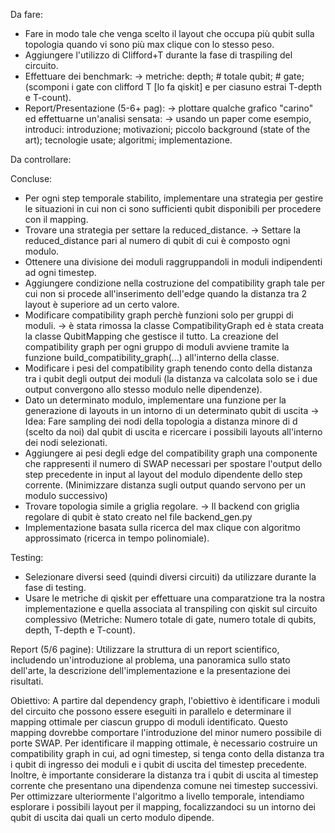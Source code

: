 Da fare:
- Fare in modo tale che venga scelto il layout che occupa più qubit sulla topologia quando vi sono più max clique con lo stesso peso.
- Aggiungere l'utilizzo di Clifford+T durante la fase di traspiling del circuito.
- Effettuare dei benchmark:
    -> metriche: depth; # totale qubit; # gate; (scomponi i gate con clifford T [lo fa qiskit] e per ciasuno estrai T-depth e T-count).
- Report/Presentazione (5-6+ pag):
    -> plottare qualche grafico "carino" ed effettuarne un'analisi sensata:
        -> usando un paper come esempio, introduci: introduzione; motivazioni; piccolo background (state of the art); tecnologie usate; algoritmi; implementazione.

Da controllare:

Concluse:
- Per ogni step temporale stabilito, implementare una strategia per gestire le situazioni in cui non ci sono sufficienti qubit disponibili per procedere con il mapping.
- Trovare una strategia per settare la reduced_distance.
    -> Settare la reduced_distance pari al numero di qubit di cui è composto ogni modulo.
- Ottenere una divisione dei moduli raggruppandoli in moduli indipendenti ad ogni timestep. 
- Aggiungere condizione nella costruzione del compatibility graph tale per cui non si procede all'inserimento dell'edge quando la distanza tra 2 layout è superiore ad un certo valore.
- Modificare compatibility graph perchè funzioni solo per gruppi di moduli.
    -> è stata rimossa la classe CompatibilityGraph ed è stata creata la classe QubitMapping che gestisce il tutto. La creazione del compatibility graph per ogni gruppo di moduli avviene tramite la funzione build_compatibility_graph(...) all'interno della classe.
- Modificare i pesi del compatibility graph tenendo conto della distanza tra i qubit degli output dei moduli (la distanza va calcolata solo se i due output convergono allo stesso modulo nelle dipendenze).
- Dato un determinato modulo, implementare una funzione per la generazione di layouts in un intorno di un determinato qubit di uscita
    -> Idea: Fare sampling dei nodi della topologia a distanza minore di d (scelto da noi) dal qubit di uscita e ricercare i possibili layouts all'interno dei nodi selezionati.
- Aggiungere ai pesi degli edge del compatibility graph una componente che rappresenti il numero di SWAP necessari per spostare l'output dello step precedente in input al layout del modulo dipendente dello step corrente. (Minimizzare distanza sugli output quando servono per un modulo successivo)
- Trovare topologia simile a griglia regolare.
    -> Il backend con griglia regolare di qubit è stato creato nel file backend_gen.py
- Implementazione basata sulla ricerca del max clique con algoritmo approssimato (ricerca in tempo polinomiale).

Testing:
- Selezionare diversi seed (quindi diversi circuiti) da utilizzare durante la fase di testing.
- Usare le metriche di qiskit per effettuare una comparatzione tra la nostra implementazione e quella associata al transpiling con qiskit sul circuito complessivo (Metriche: Numero totale di gate, numero totale di qubits, depth, T-depth e T-count).

Report (5/6 pagine): Utilizzare la struttura di un report scientifico, includendo un'introduzione al problema, una panoramica sullo stato dell'arte, la descrizione dell'implementazione e la presentazione dei risultati.

Obiettivo: A partire dal dependency graph, l'obiettivo è identificare i moduli del circuito che possono essere eseguiti in parallelo e determinare il mapping ottimale per ciascun gruppo di moduli identificato. Questo mapping dovrebbe comportare l'introduzione del minor numero possibile di porte SWAP. Per identificare il mapping ottimale, è necessario costruire un compatibility graph in cui, ad ogni timestep, si tenga conto della distanza tra i qubit di ingresso dei moduli e i qubit di uscita del timestep precedente. Inoltre, è importante considerare la distanza tra i qubit di uscita al timestep corrente che presentano una dipendenza comune nei timestep successivi. Per ottimizzare ulteriormente l'algoritmo a livello temporale, intendiamo esplorare i possibili layout per il mapping, focalizzandoci su un intorno dei qubit di uscita dai quali un certo modulo dipende.
